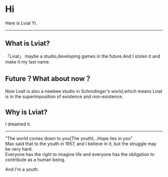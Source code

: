 # Hi

Here is Lviat Yi.  

---

## What is Lviat?

「Lviat」 maybe a studio,developing games in the future.And I stolen it and make it my last name.  

## Future？What about now？

Now Lvait is also a newbee studio in Schrodinger's world,which means Lviat is in the superimposition of existence and non-existence.  

## Why is Lviat?

I dreamed it.  

---

“The world comes down to you(The youth)...Hope lies in you”  
Mao said that to the youth in 1957, and I believe in it, but the struggle may be very hard.  
Everyone has the right to imagine life and everyone has the obligation to contribute as a human being.  

And I'm a youth.  

